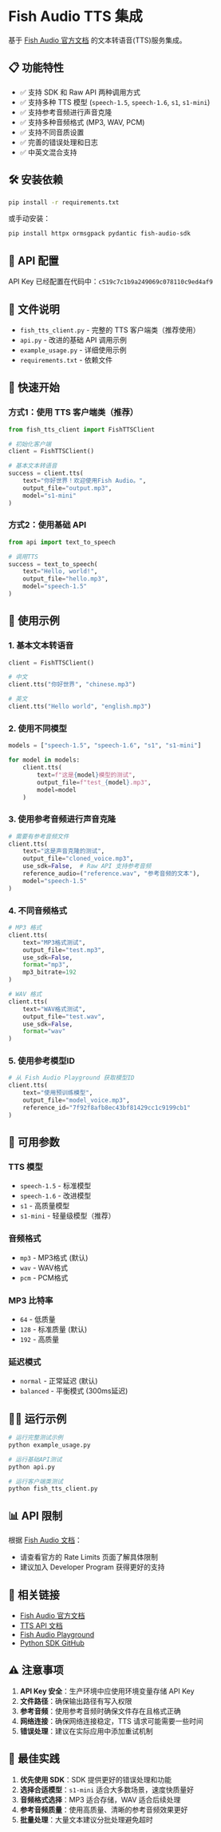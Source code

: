 # Fish Audio TTS 集成

基于 [Fish Audio 官方文档](https://docs.fish.audio/introduction) 的文本转语音(TTS)服务集成。

## 📋 功能特性

- ✅ 支持 SDK 和 Raw API 两种调用方式
- ✅ 支持多种 TTS 模型 (`speech-1.5`, `speech-1.6`, `s1`, `s1-mini`)
- ✅ 支持参考音频进行声音克隆
- ✅ 支持多种音频格式 (MP3, WAV, PCM)
- ✅ 支持不同音质设置
- ✅ 完善的错误处理和日志
- ✅ 中英文混合支持

## 🛠️ 安装依赖

```bash
pip install -r requirements.txt
```

或手动安装：

```bash
pip install httpx ormsgpack pydantic fish-audio-sdk
```

## 🔑 API 配置

API Key 已经配置在代码中：`c519c7c1b9a249069c078110c9ed4af9`

## 📁 文件说明

- `fish_tts_client.py` - 完整的 TTS 客户端类（推荐使用）
- `api.py` - 改进的基础 API 调用示例
- `example_usage.py` - 详细使用示例
- `requirements.txt` - 依赖文件

## 🚀 快速开始

### 方式1：使用 TTS 客户端类（推荐）

```python
from fish_tts_client import FishTTSClient

# 初始化客户端
client = FishTTSClient()

# 基本文本转语音
success = client.tts(
    text="你好世界！欢迎使用Fish Audio。",
    output_file="output.mp3",
    model="s1-mini"
)
```

### 方式2：使用基础 API

```python
from api import text_to_speech

# 调用TTS
success = text_to_speech(
    text="Hello, world!",
    output_file="hello.mp3",
    model="speech-1.5"
)
```

## 🎵 使用示例

### 1. 基本文本转语音

```python
client = FishTTSClient()

# 中文
client.tts("你好世界", "chinese.mp3")

# 英文  
client.tts("Hello world", "english.mp3")
```

### 2. 使用不同模型

```python
models = ["speech-1.5", "speech-1.6", "s1", "s1-mini"]

for model in models:
    client.tts(
        text=f"这是{model}模型的测试",
        output_file=f"test_{model}.mp3",
        model=model
    )
```

### 3. 使用参考音频进行声音克隆

```python
# 需要有参考音频文件
client.tts(
    text="这是声音克隆的测试",
    output_file="cloned_voice.mp3",
    use_sdk=False,  # Raw API 支持参考音频
    reference_audio=("reference.wav", "参考音频的文本"),
    model="speech-1.5"
)
```

### 4. 不同音频格式

```python
# MP3 格式
client.tts(
    text="MP3格式测试",
    output_file="test.mp3",
    use_sdk=False,
    format="mp3",
    mp3_bitrate=192
)

# WAV 格式
client.tts(
    text="WAV格式测试", 
    output_file="test.wav",
    use_sdk=False,
    format="wav"
)
```

### 5. 使用参考模型ID

```python
# 从 Fish Audio Playground 获取模型ID
client.tts(
    text="使用预训练模型",
    output_file="model_voice.mp3",
    reference_id="7f92f8afb8ec43bf81429cc1c9199cb1"
)
```

## 🔧 可用参数

### TTS 模型
- `speech-1.5` - 标准模型
- `speech-1.6` - 改进模型  
- `s1` - 高质量模型
- `s1-mini` - 轻量级模型（推荐）

### 音频格式
- `mp3` - MP3格式 (默认)
- `wav` - WAV格式
- `pcm` - PCM格式

### MP3 比特率
- `64` - 低质量
- `128` - 标准质量 (默认)
- `192` - 高质量

### 延迟模式
- `normal` - 正常延迟 (默认)
- `balanced` - 平衡模式 (300ms延迟)

## 🏃‍♂️ 运行示例

```bash
# 运行完整测试示例
python example_usage.py

# 运行基础API测试
python api.py

# 运行客户端类测试
python fish_tts_client.py
```

## 📊 API 限制

根据 [Fish Audio 文档](https://docs.fish.audio/introduction)：

- 请查看官方的 Rate Limits 页面了解具体限制
- 建议加入 Developer Program 获得更好的支持

## 🔗 相关链接

- [Fish Audio 官方文档](https://docs.fish.audio/introduction)
- [TTS API 文档](https://docs.fish.audio/text-to-speech/text-to-speech)
- [Fish Audio Playground](https://fish.audio/)
- [Python SDK GitHub](https://github.com/fishaudio/fish-audio-sdk)

## ⚠️ 注意事项

1. **API Key 安全**：生产环境中应使用环境变量存储 API Key
2. **文件路径**：确保输出路径有写入权限
3. **参考音频**：使用参考音频时确保文件存在且格式正确
4. **网络连接**：确保网络连接稳定，TTS 请求可能需要一些时间
5. **错误处理**：建议在实际应用中添加重试机制

## 🎯 最佳实践

1. **优先使用 SDK**：SDK 提供更好的错误处理和功能
2. **选择合适模型**：`s1-mini` 适合大多数场景，速度快质量好
3. **音频格式选择**：MP3 适合存储，WAV 适合后续处理
4. **参考音频质量**：使用高质量、清晰的参考音频效果更好
5. **批量处理**：大量文本建议分批处理避免超时 
